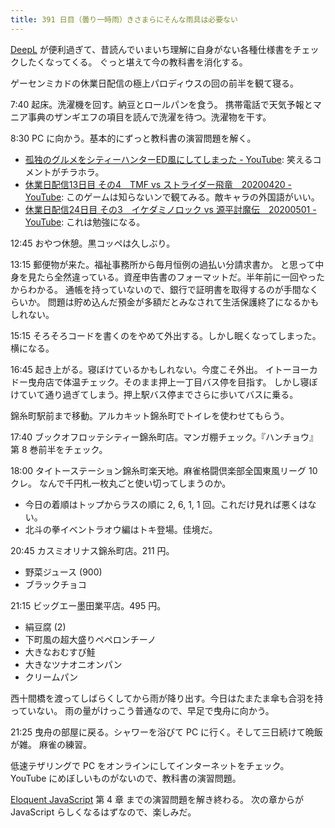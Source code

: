 ```yaml
---
title: 391 日目（曇り一時雨）きさまらにそんな雨具は必要ない
---
```


[DeepL] が便利過ぎて、昔読んでいまいち理解に自身がない各種仕様書をチェックしたくなってくる。
ぐっと堪えて今の教科書を消化する。

ゲーセンミカドの休業日配信の極上パロディウスの回の前半を観て寝る。

7:40 起床。洗濯機を回す。納豆とロールパンを食う。
携帯電話で天気予報とマニア事典のザンギエフの項目を読んで洗濯を待つ。洗濯物を干す。

8:30 PC に向かう。基本的にずっと教科書の演習問題を解く。

* [孤独のグルメをシティーハンターED風にしてしまった - YouTube](https://www.youtube.com/watch?v=7BIjQje9QAk): 笑えるコメントがチラホラ。
* [休業日配信13日目 その4　TMF vs ストライダー飛竜　20200420 - YouTube](https://www.youtube.com/watch?v=Db-NHieFUvE):
  このゲームは知らないンで観てみる。敵キャラの外国語がいい。
* [休業日配信24日目 その3　イケダミノロック vs 源平討魔伝　20200501 - YouTube](https://www.youtube.com/watch?v=qoSuvzhNdMg):
  これは勉強になる。

12:45 おやつ休憩。黒コッペは久しぶり。

13:15 郵便物が来た。福祉事務所から毎月恒例の過払い分請求書か。
と思って中身を見たら全然違っている。資産申告書のフォーマットだ。半年前に一回やったからわかる。
通帳を持っていないので、銀行で証明書を取得するのが手間なくらいか。
問題は貯め込んだ預金が多額だとみなされて生活保護終了になるかもしれない。

15:15 そろそろコードを書くのをやめて外出する。しかし眠くなってしまった。横になる。

16:45 起き上がる。寝ぼけているかもしれない。今度こそ外出。
イトーヨーカドー曳舟店で体温チェック。そのまま押上一丁目バス停を目指す。
しかし寝ぼけていて通り過ぎてしまう。押上駅バス停までさらに歩いてバスに乗る。

錦糸町駅前まで移動。アルカキット錦糸町でトイレを使わせてもらう。

17:40 ブックオフロッテシティー錦糸町店。マンガ棚チェック。『ハンチョウ』第 8 巻前半をチェック。

18:00 タイトーステーション錦糸町楽天地。麻雀格闘倶楽部全国東風リーグ 10 クレ。
なんで千円札一枚丸ごと使い切ってしまうのか。

* 今日の着順はトップからラスの順に 2, 6, 1, 1 回。これだけ見れば悪くはない。
* 北斗の拳イベントラオウ編はトキ登場。佳境だ。

20:45 カスミオリナス錦糸町店。211 円。

* 野菜ジュース (900)
* ブラックチョコ

21:15 ビッグエー墨田業平店。495 円。

* 絹豆腐 (2)
* 下町風の超大盛りペペロンチーノ
* 大きなおむすび鮭
* 大きなツナオニオンパン
* クリームパン

西十間橋を渡ってしばらくしてから雨が降り出す。今日はたまたま傘も合羽を持っていない。
雨の量がけっこう普通なので、早足で曳舟に向かう。

21:25 曳舟の部屋に戻る。シャワーを浴びて PC に行く。そして三日続けて晩飯が雑。
麻雀の練習。

低速テザリングで PC をオンラインにしてインターネットをチェック。
YouTube にめぼしいものがないので、教科書の演習問題。

[Eloquent JavaScript][Haverbeke18] 第 4 章 までの演習問題を解き終わる。
次の章からが JavaScript らしくなるはずなので、楽しみだ。

[DeepL]: https://www.deepl.com/translator
[Haverbeke18]: https://eloquentjavascript.net/
